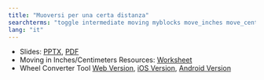 ```yaml
---
title: "Muoversi per una certa distanza"
searchterms: "toggle intermediate moving myblocks move_inches move_centimeters move_centimetres move_cm wheelconverter my_blocks moving_with moving_with_my_blocks"
lang: "it"
---
```

 <ul>
 <li class="ng-binding">Slides:
 <a href="ProgrammingLessons/intermediate/Muoversi per una certa distanza.pptx">PPTX</a>,
 <a href="ProgrammingLessons/intermediate/Muoversi per una certa distanza.pdf">PDF</a>
 </li>
 <li>Moving in Inches/Centimeters Resources:
 <a href="ProgrammingLessons/intermediate/DPIorDPCWorksheet.pdf">Worksheet</a>
 </li>
 <li>Wheel Converter Tool <a href="Resources/WheelConverter">Web Version</a>,
 <a href="https://itunes.apple.com/us/app/wheel-converter-for-ev3/id1042474404?ls=1&amp;mt=8">iOS Version</a>,
 <a href="https://play.google.com/store/apps/details?id=com.ev3lessons.wheelconverter">Android Version</a>
 </li>
 </ul>
